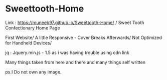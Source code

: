 # Sweettooth-Home
Link : https://muneeb97.github.io/Sweettooth-Home/ /
Sweet Tooth Confectionary Home Page

First Website/
A little Responsive - Cover Breaks Afterwards/
Not Optimized for Handheld Devices/

jq : Jquery.min.js - 1.5 as i was having trouble using cdn link

Many things taken from here and there and many things self written

ps.I Do not own any image. 

